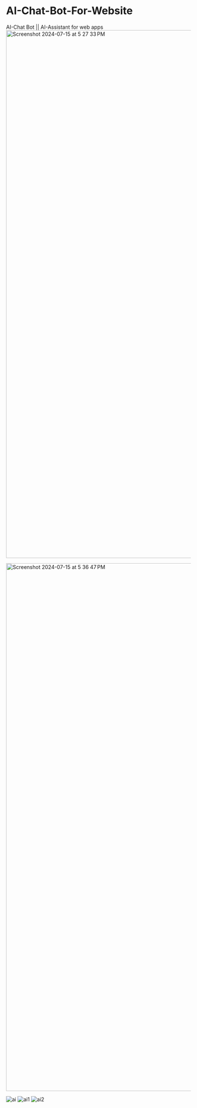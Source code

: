# AI-Chat-Bot-For-Website
AI-Chat Bot || AI-Assistant for web apps 
<img width="1440" alt="Screenshot 2024-07-15 at 5 27 33 PM" src="https://github.com/user-attachments/assets/aac54512-f66e-4596-963f-65eb651d2a0c">

<img width="1440" alt="Screenshot 2024-07-15 at 5 36 47 PM" src="https://github.com/user-attachments/assets/94e2f78b-f942-4d8a-be72-7599a7ec5595">

![ai](https://github.com/user-attachments/assets/0e605f99-9163-47f7-be42-7168df7abd46)
![ai1](https://github.com/user-attachments/assets/171faf69-23f5-43a1-8e0f-92290c1632f4)
![ai2](https://github.com/user-attachments/assets/733dd1b2-6f3e-44ec-b3b0-46c8ef1ac49a)
